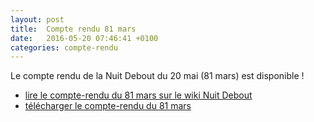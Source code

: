 ```yaml
---
layout: post
title:  Compte rendu 81 mars
date:   2016-05-20 07:46:41 +0100
categories: compte-rendu
---
```


Le compte rendu de la Nuit Debout du 20 mai (81 mars) est disponible !

<!--more-->

* [lire le compte-rendu du 81 mars sur le wiki Nuit Debout][lien-wiki]
*  [télécharger le compte-rendu du 81 mars][lien-cloud]


[lien-wiki]:  https://wiki.nuitdebout.fr/wiki/Villes/%C3%89pinal/Vendredi_81_mars_(20_mai)
[lien-cloud]: https://cloud.openmailbox.org/index.php/s/etdSdn0Fr1JKHvT

